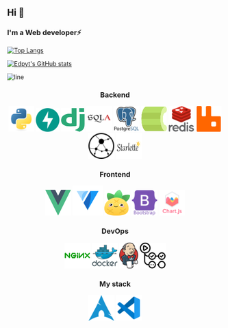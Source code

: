 ## Hi 👋

### I'm a Web developer⚡

[![Top Langs](https://github-readme-stats.vercel.app/api/top-langs/?username=edpyt&layout=compact)](https://github.com/edpyt/github-readme-stats)

[![Edpyt's GitHub stats](https://github-readme-stats.vercel.app/api?username=edpyt)](https://github.com/edpyt/github-readme-stats)

<!--START_SECTION:waka-->
<!--END_SECTION:waka-->

![line](https://capsule-render.vercel.app/api?type=rect&color=gradient&height=1)


<h3 align="center">Backend</h3>

<div align="center">
    <img alt="python" src="assets/backend/python-original.svg" width="60" height="60"/>
    <img alt="fastapi" src="assets/backend/fastapi.svg" width="55" height="55"/>
    <img alt="django" src="assets/backend/django.svg" width="55" height="55"/>
    <img alt="sqlalchemy" src="assets/backend/sqlalchemy.svg" width="60" height="60"/>
    <img alt="postgresql" src="assets/backend/postgresql.svg" width="60" height="60"/>
    <img alt="celery" src="assets/backend/celery.svg" width="60" height="60"/>
    <img alt="redis" src="assets/backend/redis.svg" width="60" height="60"/>
    <img alt="rabbitmq" src="assets/backend/rabbitmq.svg" width="60" height="60"/>
    <img alt="aiohttp" src="assets/backend/aiohttp.svg" width="60" height="60"/>
    <img alt="starlette" src="assets/backend/starlette.svg" width="60" height="60"/>
</div>


<h3 align="center">Frontend</h3>

<div align="center">
    <img alt="vue" src="assets/frontend/vue.svg" width="60" height="60"/>
    <img alt="vuetify" src="assets/frontend/vuetify.svg" width="70" height="70"/>
    <img alt="pinia" src="assets/frontend/pinia.svg" width="60" height="60"/>
    <img alt="bootstrap" src="assets/frontend/bootstrap.svg" width="60" height="60"/>
    <img alt="chartjs" src="assets/frontend/chartjs.svg" width="60" height="60"/>
    
</div>


<h3 align="center">DevOps</h3>

<div align="center">
    <img alt="nginx" src="assets/devops/nginx.svg" width="60" height="60"/>
    <img alt="docker" src="assets/devops/docker.svg" width="60" height="60"/>
    <img alt="jenkins" src="assets/devops/jenkins.svg" height="60"/>
    <img alt="githubactions" src="assets/devops/actions.svg" width="60" height="60"/>
</div>

<h3 align="center">My stack</h3>

<div align="center">
    <img alt="iusearchbtw" src="assets/stack/arch.svg" width="60" height="60"/>
    <img alt="vscode" src="assets/stack/vscode.svg" width="60" height="60"/>
</div>



<!-- <div align="center">
    <img alt="python" src="assets/backend/python-original.svg" width="60" height="60"/>
    <img alt="fastapi" src="assets/technologies/backend/fastapi-1.svg" width="55" height="55"/>
    <img src="assets/technologies/backend/django.svg" alt="django" width="50" height="50"/> 
    <img src="assets/technologies/backend/nodejs-original-wordmark.svg" alt="nodejs" width="60" height="60"/>
    <img src="assets/technologies/backend/postgresql-original-wordmark.svg" alt="postgresql" width="60" height="60"/>   
    <img src="assets/technologies/backend/redis-original-wordmark.svg" alt="redis" width="60" height="60"/>
    <img src="assets/technologies/backend/nginx-original.svg" alt="nginx" width="60" height="60"/>
    <img src="assets/technologies/backend/aiohttp-plain.svg" alt="aiohttp" width="60" height="60">
    <img src="assets/technologies/backend/SQLAlchemy.svg" alt="sqlalchemy" width="60" height="60">
</div> -->
